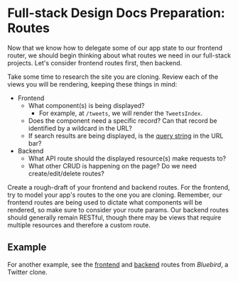 # Full-stack Design Docs Preparation: Routes

Now that we know how to delegate some of our app state to our frontend router, 
we should begin thinking about what routes we need in our full-stack projects. 
Let's consider frontend routes first, then backend.

Take some time to research the site you are cloning. Review each of the views 
you will be rendering, keeping these things in mind:
- Frontend
  - What component(s) is being displayed?
    - For example, at `/tweets`, we will render the `TweetsIndex`.
  - Does the component need a specific record? Can that record be identified by a wildcard in the URL?
  - If search results are being displayed, is the [query string][query-string] in the URL bar?
- Backend
  - What API route should the displayed resource(s) make requests to?
  - What other CRUD is happening on the page? Do we need create/edit/delete routes?

[query-string]: https://en.wikipedia.org/wiki/Query_string

Create a rough-draft of your frontend and backend routes. For the frontend, try 
to model your app's routes to the one you are cloning. Remember, our frontend 
routes are being used to dictate what components will be rendered, so make sure 
to consider your route params. Our backend routes should generally remain 
RESTful, though there may be views that require multiple resources and therefore 
a custom route.

## Example

For another example, see the [frontend][bluebird-frontend] and [backend][bluebird-backend] routes from _Bluebird_, a Twitter clone.

[bluebird-frontend]: https://github.com/appacademy/bluebird/wiki/frontend-routes
[bluebird-backend]: https://github.com/appacademy/bluebird/wiki/backend-routes